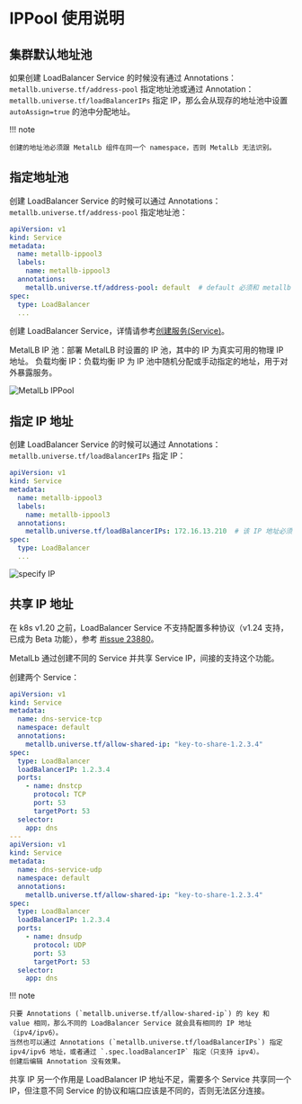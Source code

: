 # IPPool 使用说明

## 集群默认地址池

如果创建 LoadBalancer Service 的时候没有通过 Annotations：`metallb.universe.tf/address-pool` 指定地址池或通过 Annotation：`metallb.universe.tf/loadBalancerIPs` 指定 IP，那么会从现存的地址池中设置 `autoAssign=true` 的池中分配地址。

!!! note

    创建的地址池必须跟 MetalLb 组件在同一个 namespace，否则 MetalLb 无法识别。

## 指定地址池

创建 LoadBalancer Service 的时候可以通过 Annotations：`metallb.universe.tf/address-pool` 指定地址池：

```yaml
apiVersion: v1
kind: Service
metadata:
  name: metallb-ippool3
  labels:
    name: metallb-ippool3
  annotations:
    metallb.universe.tf/address-pool: default  # default 必须和 metallb 组件在同一个 namespace 下
spec:
  type: LoadBalancer
  ...
```

创建 LoadBalancer Service，详情请参考[创建服务(Service)](../../../kpanda/user-guide/network/create-services.md)。

MetalLB IP 池：部署 MetalLB 时设置的 IP 池，其中的 IP 为真实可用的物理 IP 地址。
负载均衡 IP：负载均衡 IP 为 IP 池中随机分配或手动指定的地址，用于对外暴露服务。

![MetalLb IPPool](https://docs.daocloud.io/daocloud-docs-images/docs/zh/docs/network/images/metallb-use1.png)

## 指定 IP 地址

创建 LoadBalancer Service 的时候可以通过 Annotations：`metallb.universe.tf/loadBalancerIPs` 指定 IP：

```yaml
apiVersion: v1
kind: Service
metadata:
  name: metallb-ippool3
  labels:
    name: metallb-ippool3
  annotations:
    metallb.universe.tf/loadBalancerIPs: 172.16.13.210  # 该 IP 地址必须存在于现存的地址池中
spec:
  type: LoadBalancer
  ...
```

![specify IP](https://docs.daocloud.io/daocloud-docs-images/docs/zh/docs/network/images/metallb-use2.png)

## 共享 IP 地址

在 k8s v1.20 之前，LoadBalancer Service 不支持配置多种协议（v1.24 支持，已成为 Beta 功能），参考 [#issue 23880](https://github.com/kubernetes/kubernetes/issues/23880)。

MetalLb 通过创建不同的 Service 并共享 Service IP，间接的支持这个功能。

创建两个 Service：

```yaml
apiVersion: v1
kind: Service
metadata:
  name: dns-service-tcp
  namespace: default
  annotations:
    metallb.universe.tf/allow-shared-ip: "key-to-share-1.2.3.4"
spec:
  type: LoadBalancer
  loadBalancerIP: 1.2.3.4
  ports:
    - name: dnstcp
      protocol: TCP
      port: 53
      targetPort: 53
  selector:
    app: dns
---
apiVersion: v1
kind: Service
metadata:
  name: dns-service-udp
  namespace: default
  annotations:
    metallb.universe.tf/allow-shared-ip: "key-to-share-1.2.3.4"
spec:
  type: LoadBalancer
  loadBalancerIP: 1.2.3.4
  ports:
    - name: dnsudp
      protocol: UDP
      port: 53
      targetPort: 53
  selector:
    app: dns
```

!!! note

    只要 Annotations (`metallb.universe.tf/allow-shared-ip`) 的 key 和 value 相同，那么不同的 LoadBalancer Service 就会具有相同的 IP 地址（ipv4/ipv6）。
    当然也可以通过 Annotations (`metallb.universe.tf/loadBalancerIPs`) 指定 ipv4/ipv6 地址，或者通过 `.spec.loadBalancerIP` 指定（只支持 ipv4）。
    创建后编辑 Annotation 没有效果。

共享 IP 另一个作用是 LoadBalancer IP 地址不足，需要多个 Service 共享同一个 IP，但注意不同 Service 的协议和端口应该是不同的，否则无法区分连接。

